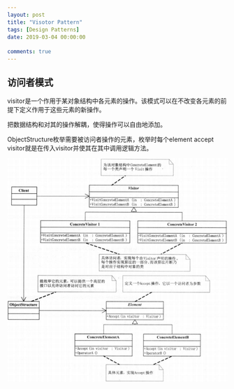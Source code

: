 ```yaml
---
layout: post
title: "Visotor Pattern"
tags: [Design Patterns]
date: 2019-03-04 00:00:00

comments: true
---  
```


## 访问者模式  

visitor是一个作用于某对象结构中各元素的操作。该模式可以在不改变各元素的前提下定义作用于这些元素的新操作。  

把数据结构和对其的操作解耦，使得操作可以自由地添加。  

ObjectStructure枚举需要被访问者操作的元素，枚举时每个element accept visitor就是在传入visitor并使其在其中调用逻辑方法。

![visitor](/assets/gallery/visitor.png)    

<!--more-->  